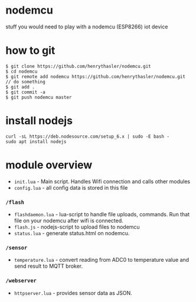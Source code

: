 # nodemcu
stuff you would need to play with a nodemcu (ESP8266) iot device

# how to git

    $ git clone https://github.com/henrythasler/nodemcu.git
    $ cd nodemcu
    $ git remote add nodemcu https://github.com/henrythasler/nodemcu.git
    // do something
    $ git add .
    $ git commit -a
    $ git push nodemcu master


# install nodejs
```
curl -sL https://deb.nodesource.com/setup_6.x | sudo -E bash -
sudo apt install nodejs
```

# module overview

* `init.lua` - Main script. Handles Wifi connection and calls other modules
* `config.lua` - all config data is stored in this file

### `/flash`
 * `flashdaemon.lua` - lua-script to handle file uploads, commands. Run that file on your nodemcu after wifi is connected.
 * `flash.js` - nodejs-script to upload files to nodemcu
 * `status.lua` - generate status.html on nodemcu.

### `/sensor`
 * `temperature.lua` - convert reading from ADC0 to temperature value and send result to MQTT broker.

### `/webserver`
 * `httpserver.lua` - provides sensor data as JSON.
